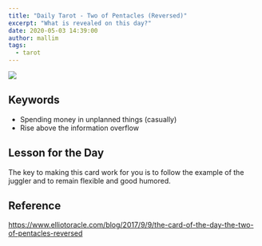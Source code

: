 ```yaml
---
title: "Daily Tarot - Two of Pentacles (Reversed)"
excerpt: "What is revealed on this day?"
date: 2020-05-03 14:39:00
author: mallim
tags:
  - tarot
---
```


![](/images/tarot/two_of_pentacles_reversed.png)

## Keywords

- Spending money in unplanned things (casually)
- Rise above the information overflow

## Lesson for the Day

The key to making this card work for you is to follow the example of the juggler and to remain flexible and good humored.

## Reference

https://www.elliotoracle.com/blog/2017/9/9/the-card-of-the-day-the-two-of-pentacles-reversed
